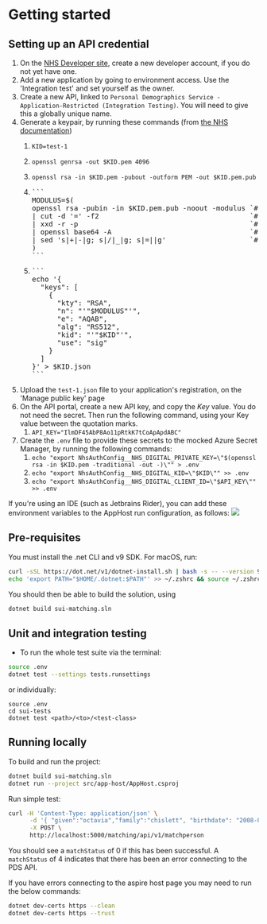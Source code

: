 # Getting started

## Setting up an API credential

1. On the [NHS Developer site](https://onboarding.prod.api.platform.nhs.uk/), create a new developer account, if you do not yet have one.
2. Add a new application by going to environment access. Use the 'Integration test' and set yourself as the owner.
3. Create a new API, linked to `Personal Demographics Service - Application-Restricted (Integration Testing)`. You will need to give this a globally unique name.
4. Generate a keypair, by running these commands (from [the NHS documentation](https://digital.nhs.uk/developer/guides-and-documentation/security-and-authorisation/application-restricted-restful-apis-signed-jwt-authentication))
    1. ```
       KID=test-1
       ```
    2. ```
       openssl genrsa -out $KID.pem 4096
       ```
    3. ```
       openssl rsa -in $KID.pem -pubout -outform PEM -out $KID.pem.pub
       ```
    4. <pre>```
       MODULUS=$(
       openssl rsa -pubin -in $KID.pem.pub -noout -modulus `# Print modulus of public key` \
       | cut -d '=' -f2                                    `# Extract modulus value from output` \
       | xxd -r -p                                         `# Convert from string to bytes` \
       | openssl base64 -A                                 `# Base64 encode without wrapping lines` \
       | sed 's|+|-|g; s|/|_|g; s|=||g'                    `# URL encode as JWK standard requires`
       )
       ```</pre>
    5. <pre>```
       echo '{
         "keys": [
           {
             "kty": "RSA",
             "n": "'"$MODULUS"'",
             "e": "AQAB",
             "alg": "RS512",
             "kid": "'"$KID"'",
             "use": "sig"
           }
         ]
       }' > $KID.json
       ```</pre>
5. Upload the `test-1.json` file to your application's registration, on the 'Manage public key' page
6. On the API portal, create a new API key, and copy the _Key_ value. You do not need the secret. Then run the following command, using your Key value between the quotation marks.
    1. `API_KEY="IlmDF45AbP8Ao11pRtkK7tCoApApdABC"`
7. Create the `.env` file to provide these secrets to the mocked Azure Secret Manager, by running the following commands:
    1. `echo "export NhsAuthConfig__NHS_DIGITAL_PRIVATE_KEY=\"$(openssl rsa -in $KID.pem -traditional -out -)\"" > .env`
    2. `echo "export NhsAuthConfig__NHS_DIGITAL_KID=\"$KID\"" >> .env`
    3. `echo "export NhsAuthConfig__NHS_DIGITAL_CLIENT_ID=\"$API_KEY\"" >> .env`

If you're using an IDE (such as Jetbrains Rider), you can add these environment variables to the AppHost run configuration, as follows:
<img src="../assets/jetbrains-env.png"/>

## Pre-requisites

You must install the .net CLI and v9 SDK. For macOS, run:

```bash
curl -sSL https://dot.net/v1/dotnet-install.sh | bash -s -- --version 9.0.102 --install-dir "$HOME/.dotnet"
echo 'export PATH="$HOME/.dotnet:$PATH"' >> ~/.zshrc && source ~/.zshrc && echo $PATH
```

You should then be able to build the solution, using
```bash
dotnet build sui-matching.sln
```

## Unit and integration testing

- To run the whole test suite via the terminal:

```bash
source .env
dotnet test --settings tests.runsettings
```

or individually:

```
source .env
cd sui-tests
dotnet test <path>/<to>/<test-class>
```

## Running locally


To build and run the project:
```bash
dotnet build sui-matching.sln
dotnet run --project src/app-host/AppHost.csproj
```
Run simple test:
```bash
curl -H 'Content-Type: application/json' \
      -d '{ "given":"octavia","family":"chislett", "birthdate": "2008-09-20"}' \
      -X POST \
      http://localhost:5000/matching/api/v1/matchperson
```
You should see a `matchStatus` of 0 if this has been successful. A `matchStatus` of 4 indicates that there has been an error connecting to the PDS API.

If you have errors connecting to the aspire host page you may need to run the below commands:
```bash
dotnet dev-certs https --clean
dotnet dev-certs https --trust
```
